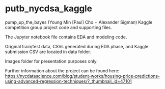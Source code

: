# putb_nycdsa_kaggle

pump_up_the_bayes (Young Min [Paul] Cho + Alexander Sigman) Kaggle competition group project code and supporting files. 

The Jupyter notebook file contains EDA and modeling code. 

Original train/test data, CSVs generated during EDA phase, and Kaggle submission CSV are located in data folder. 

Images folder for presentation purposes only. 

Further information about the project can be found here: https://nycdatascience.com/blog/student-works/housing-price-predictions-using-advanced-regression-techniques/?_thumbnail_id=47101 


